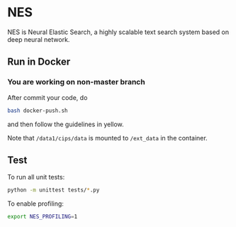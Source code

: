 # NES
NES is Neural Elastic Search, a highly scalable text search system based on deep neural network.

## Run in Docker

### You are working on non-master branch 
After commit your code, do 
```bash
bash docker-push.sh
```
and then follow the guidelines in yellow. 

Note that `/data1/cips/data` is mounted to `/ext_data` in the container.

## Test

To run all unit tests:

```bash
python -m unittest tests/*.py
```


To enable profiling:

```bash
export NES_PROFILING=1
```